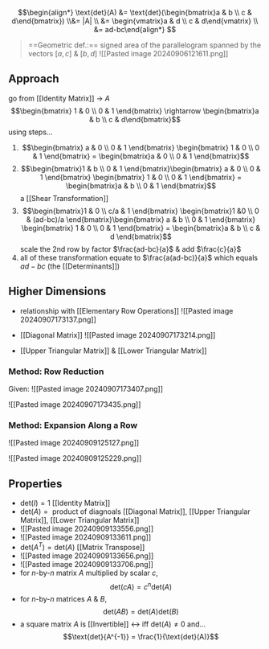 $$\begin{align*}
\text{det}(A) &= \text{det}(\begin{bmatrix}a & b \\ c & d\end{bmatrix}) \\&= |A| \\ &= \begin{vmatrix}a & d \\ c & d\end{vmatrix} \\ &= ad-bc\end{align*} 
$$
>==Geometric def.:== signed area of the parallelogram spanned by the vectors $[ a,c]$ & $[b,d]$
>	![[Pasted image 20240906121611.png]]

## Approach
go from [[Identity Matrix]] $\rightarrow$ $A$
$$\begin{bmatrix} 1 & 0 \\ 0 & 1 \end{bmatrix} \rightarrow \begin{bmatrix}a & b \\ c & d\end{bmatrix}$$
using steps...
1) $$\begin{bmatrix} a & 0 \\ 0 & 1 \end{bmatrix} \begin{bmatrix} 1 & 0 \\ 0 & 1 \end{bmatrix} = \begin{bmatrix}a & 0 \\ 0 & 1 \end{bmatrix}$$
2) $$\begin{bmatrix}1 & b \\ 0 & 1 \end{bmatrix}\begin{bmatrix} a & 0 \\ 0 & 1 \end{bmatrix} \begin{bmatrix} 1 & 0 \\ 0 & 1 \end{bmatrix} = \begin{bmatrix}a & b \\ 0 & 1 \end{bmatrix}$$
	a [[Shear Transformation]] 
3) $$\begin{bmatrix}1 & 0 \\ c/a & 1 \end{bmatrix} \begin{bmatrix}1 &0 \\ 0 & (ad-bc)/a \end{bmatrix}\begin{bmatrix} a & b \\ 0 & 1 \end{bmatrix} \begin{bmatrix} 1 & 0 \\ 0 & 1 \end{bmatrix} = \begin{bmatrix}a & b \\ c & d \end{bmatrix}$$
	scale the 2nd row by factor $\frac{ad-bc}{a}$ & add $\frac{c}{a}$ 
4) all of these transformation equate to $\frac{a(ad-bc)}{a}$ which equals $ad -bc$ (the [[Determinants]])

## Higher Dimensions
- relationship with [[Elementary Row Operations]] 
	![[Pasted image 20240907173137.png]]

- [[Diagonal Matrix]] 
	![[Pasted image 20240907173214.png]]
- [[Upper Triangular Matrix]] & [[Lower Triangular Matrix]] 

### Method: Row Reduction
Given:
![[Pasted image 20240907173407.png]]

![[Pasted image 20240907173435.png]]

### Method: Expansion Along a Row
![[Pasted image 20240909125127.png]]

![[Pasted image 20240909125229.png]]

## Properties
- $\text{det}(I) = 1$
	[[Identity Matrix]] 
- $\text{det}(A) = \text{ product of diagnoals}$ 
	[[Diagonal Matrix]], [[Upper Triangular Matrix]], [[Lower Triangular Matrix]] 
- ![[Pasted image 20240909133556.png]]
- ![[Pasted image 20240909133611.png]]
- $\text{det}(A^T) = \text{det}(A)$ 
	[[Matrix Transpose]] 
- ![[Pasted image 20240909133656.png]]
- ![[Pasted image 20240909133706.png]]
- for $n$-by-$n$ matrix $A$ multiplied by scalar $c$,
$$\text{det}(cA) = c^n\text{det}(A)$$
- for $n$-by-$n$ matrices $A$ & $B$,
$$\text{det}(AB) = \text{det}(A) \text{det}(B)$$
- a square matrix $A$ is [[Invertible]] $\leftrightarrow$ iff $\text{det}(A) \neq 0$ and...
$$\text{det}{A^{-1}} = \frac{1}{\text{det}(A)}$$
